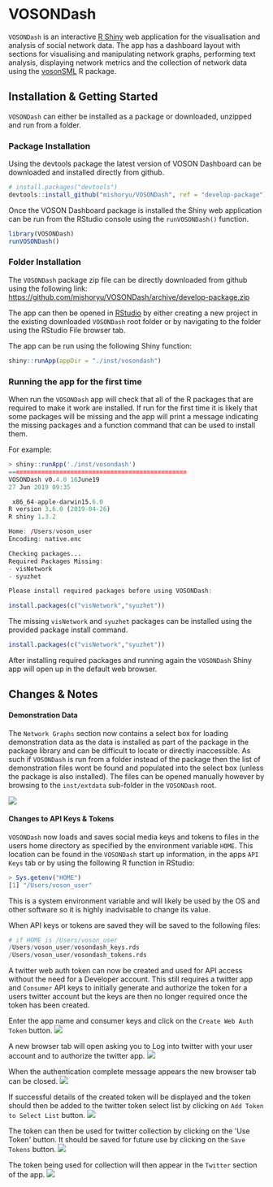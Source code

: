 # VOSONDash

`VOSONDash` is an interactive [R Shiny](https://shiny.rstudio.com/) web application for the visualisation and analysis 
of social network data. The app has a dashboard layout with sections for visualising and manipulating network graphs, performing text analysis, displaying network metrics and the collection of network data using the [vosonSML](https://github.com/vosonlab/vosonSML) R package.

## Installation & Getting Started

`VOSONDash` can either be installed as a package or downloaded, unzipped and run from a folder.

### Package Installation

Using the devtools package the latest version of VOSON Dashboard can be downloaded and installed directly from github.

```R
# install.packages("devtools")
devtools::install_github("mishoryu/VOSONDash", ref = "develop-package")
```

Once the VOSON Dashboard package is installed the Shiny web application can be run from the RStudio console using the `runVOSONDash()` function.

```R
library(VOSONDash)
runVOSONDash()
```

### Folder Installation 

The `VOSONDash` package zip file can be directly downloaded from github using the following link: https://github.com/mishoryu/VOSONDash/archive/develop-package.zip

The app can then be opened in [RStudio](https://www.rstudio.com/) by either creating a new project in the existing 
downloaded `VOSONDash` root folder or by navigating to the folder using the RStudio File browser tab. 

The app can be run using the following Shiny function:
```R
shiny::runApp(appDir = "./inst/vosondash")
```

### Running the app for the first time

When run the `VOSONDash` app will check that all of the R packages that are required to make it work are installed. If 
run for the first time it is likely that some packages will be missing and the app will print a message indicating the
missing packages and a function command that can be used to install them.

For example:

```R
> shiny::runApp('./inst/vosondash')
=================================================
VOSONDash v0.4.0 16June19 
27 Jun 2019 09:35

 x86_64-apple-darwin15.6.0 
R version 3.6.0 (2019-04-26)
R shiny 1.3.2 

Home: /Users/voson_user
Encoding: native.enc 

Checking packages...
Required Packages Missing:
- visNetwork
- syuzhet

Please install required packages before using VOSONDash:

install.packages(c("visNetwork","syuzhet"))
```

The missing `visNetwork` and `syuzhet` packages can be installed using the provided package install command.

```R
install.packages(c("visNetwork","syuzhet"))
```

After installing required packages and running again the `VOSONDash` Shiny app will open up in the default web browser.

## Changes & Notes

#### Demonstration Data

The `Network Graphs` section now contains a select box for loading demonstration data as the data is installed as part 
of the package in the package library and can be difficult to locate or directly inaccessible. As such if `VOSONDash` 
is run from a folder instead of the package then the list of demonstration files wont be found and populated into the 
select box (unless the package is also installed). The files can be opened manually however by browsing to the `inst/extdata` sub-folder in the `VOSONDash` root.

<img src="/inst/images/VOSONDash-Demo-Data.png">

#### Changes to API Keys & Tokens

`VOSONDash` now loads and saves social media keys and tokens to files in the users home directory as specified by the environment variable `HOME`. This location can be found in the `VOSONDash` start up information, in the apps `API Keys` 
tab or by using the following R function in RStudio:

```R
> Sys.getenv("HOME")
[1] "/Users/voson_user"
```

This is a system environment variable and will likely be used by the OS and other software so it is highly inadvisable 
to change its value.

When API keys or tokens are saved they will be saved to the following files:

```R
# if HOME is /Users/voson_user
/Users/voson_user/vosondash_keys.rds
/Users/voson_user/vosondash_tokens.rds
```

A twitter web auth token can now be created and used for API access without the need for a Developer account. This still requires a twitter app and `Consumer` API keys to initially generate and authorize the token for a users twitter account but the keys are then no longer required once the token has been created.

Enter the app name and consumer keys and click on the `Create Web Auth Token` button.
<img src="/inst/images/VOSONDash-Twitter-Token-1.png">

A new browser tab will open asking you to Log into twitter with your user account and to authorize the twitter app.
<img src="/inst/images/VOSONDash-Twitter-Token-2.png">

When the authentication complete message appears the new browser tab can be closed.
<img src="/inst/images/VOSONDash-Twitter-Token-3.png">

If successful details of the created token will be displayed and the token should then be added to the twitter token select list by clicking on `Add Token to Select List` button.
<img src="/inst/images/VOSONDash-Twitter-Token-4.png">

The token can then be used for twitter collection by clicking on the 'Use Token' button. It should be saved for future use by clicking on the `Save Tokens` button.
<img src="/inst/images/VOSONDash-Twitter-Token-5.png">

The token being used for collection will then appear in the `Twitter` section of the app.
<img src="/inst/images/VOSONDash-Twitter-Token-6.png">

